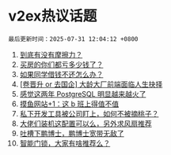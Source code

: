 # v2ex热议话题

`最后更新时间：2025-07-31 12:04:12 +0800`

1. [到底有没有摩擦力？](https://www.v2ex.com/t/1148808)
1. [买房的你们都亏多少钱了？](https://www.v2ex.com/t/1148756)
1. [如果同学借钱不还怎么办？](https://www.v2ex.com/t/1148784)
1. [[卷晋升 or 去国企] 大龄大厂前端面临人生抉择](https://www.v2ex.com/t/1148794)
1. [感觉这两年 PostgreSQL 明显越来越火了](https://www.v2ex.com/t/1148894)
1. [摸鱼网站+1：这 b 班上得值不值](https://www.v2ex.com/t/1148741)
1. [私下开发工具被公司盯上，如何不被摘桃子？](https://www.v2ex.com/t/1148834)
1. [大佬们装机这配置可以么，另外求风扇推荐](https://www.v2ex.com/t/1148901)
1. [吐槽下鹏博士，鹏博士宽带无敌了](https://www.v2ex.com/t/1148757)
1. [智能门锁，大家有啥推荐么？](https://www.v2ex.com/t/1148780)

